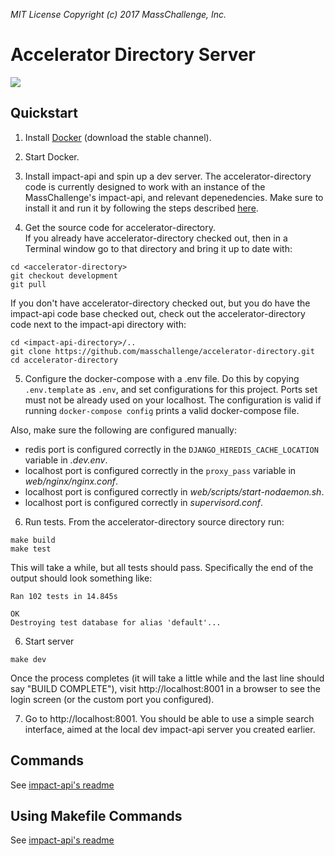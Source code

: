 _MIT License_
_Copyright (c) 2017 MassChallenge, Inc._

# Accelerator Directory Server

<a href="https://codeclimate.com/github/masschallenge/accelerator-directory/maintainability">
  <img src="https://api.codeclimate.com/v1/badges/919b52c7bf78bfc67bb6/maintainability" />
</a>

## Quickstart

1. Install [Docker](https://docs.docker.com/engine/installation/#supported-platforms)
(download the stable channel).

2. Start Docker.


3. Install impact-api and spin up a dev server. 
The accelerator-directory code is currently designed to 
work with an instance of the MassChallenge's impact-api, and relevant 
depenedencies. Make sure to install it and run it by following the steps 
described [here](https://github.com/masschallenge/impact-api/blob/development/QUICK_START.md).

4. Get the source code for accelerator-directory.  
If you already have accelerator-directory checked out, then in a Terminal 
window go to that directory and bring it up to date
with:
```
cd <accelerator-directory>
git checkout development
git pull
```
If you don't have accelerator-directory checked out, but you do have the
impact-api code base checked out, check out the accelerator-directory code
next to the impact-api directory with:
```
cd <impact-api-directory>/..
git clone https://github.com/masschallenge/accelerator-directory.git
cd accelerator-directory
```

5. Configure the docker-compose with a .env file. Do this by copying 
`.env.template` as `.env`, and set configurations for this project. 
Ports set must not be already used on your localhost. The configuration is
valid if running `docker-compose config` prints a valid docker-compose file.

Also, make sure the following are configured manually:
- redis port is configured correctly in the `DJANGO_HIREDIS_CACHE_LOCATION` 
variable in _.dev.env_.
- localhost port is configured correctly in the `proxy_pass` variable in 
_web/nginx/nginx.conf_.
- localhost port is configured correctly in _web/scripts/start-nodaemon.sh_.
- localhost port is configured correctly in _supervisord.conf_.


6. Run tests.  From the accelerator-directory source directory run:
```
make build
make test
```

This will take a while, but all tests should pass.  Specifically the
end of the output should look something like:

```
Ran 102 tests in 14.845s

OK
Destroying test database for alias 'default'...
```

6. Start server

```
make dev
```

Once the process completes (it will take a little while and the last
line should say "BUILD COMPLETE"), visit http://localhost:8001 in a
browser to see the login screen (or the custom port you configured).


7. Go to http://localhost:8001. You should be able to use a simple search
interface, aimed at the local dev impact-api server you created earlier.

## Commands
See [impact-api's readme](https://github.com/masschallenge/impact-api#commands)

## Using Makefile Commands
See [impact-api's readme](https://github.com/masschallenge/impact-api#using-makefile-commands)